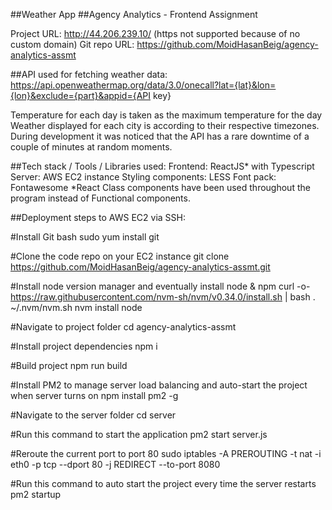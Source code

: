 ##Weather App 
##Agency Analytics - Frontend Assignment

Project URL: http://44.206.239.10/ (https not supported because of no custom domain)
Git repo URL: https://github.com/MoidHasanBeig/agency-analytics-assmt

##API used for fetching weather data: 
https://api.openweathermap.org/data/3.0/onecall?lat={lat}&lon={lon}&exclude={part}&appid={API key}

Temperature for each day is taken as the maximum temperature for the day
Weather displayed for each city is according to their respective timezones.
During development it was noticed that the API has a rare downtime of a couple of minutes at random moments.

##Tech stack / Tools / Libraries used:
Frontend: ReactJS* with Typescript
Server: AWS EC2 instance
Styling components: LESS
Font pack: Fontawesome
*React Class components have been used throughout the program instead of Functional components.

##Deployment steps to AWS EC2 via SSH:

#Install Git bash
sudo yum install git


#Clone the code repo on your EC2 instance
git clone https://github.com/MoidHasanBeig/agency-analytics-assmt.git


#Install node version manager and eventually install node & npm
curl -o- https://raw.githubusercontent.com/nvm-sh/nvm/v0.34.0/install.sh | bash
. ~/.nvm/nvm.sh
nvm install node

#Navigate to project folder
cd agency-analytics-assmt

#Install project dependencies
npm i

#Build project
npm run build


#Install PM2 to manage server load balancing and auto-start the project when server turns on
npm install pm2 -g


#Navigate to the server folder
cd server


#Run this command to start the application
pm2 start server.js


#Reroute the current port to port 80
sudo iptables -A PREROUTING -t nat -i eth0 -p tcp --dport 80 -j REDIRECT --to-port 8080


#Run this command to auto start the project every time the server restarts
pm2 startup
